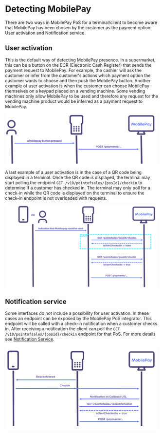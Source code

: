 # <a name="detecting_mobilepay"></a> Detecting MobilePay

There are two ways in MobilePay PoS for a terminal/client to become aware that MobilePay has been chosen by the customer as the payment option: User activation and Notification service.

## <a name="user_activation"></a> User activation

This is the default way of detecting MobilePay presence. In a supermarket, this can be a button on the ECR (Electronic Cash Register) that sends the payment request to MobilePay. For example, the cashier will ask the customer or infer from the customer's actions which payment option the customer wants to choose and then push the MobilePay button. Another example of user activation is when the customer can choose MobilePay themselves on a keypad placed on a vending machine. Some vending machines only allow MobilePay to be used and therefore any request for the vending machine product would be inferred as a payment request to MobilePay.

[![](assets/images/POD_MobilepayButton.png)](assets/images/POD_MobilepayButton.png)

A last example of a user activation is in the case of a QR code being displayed in a terminal. Once the QR code is displayed,
the terminal may start polling the endpoint ``GET /v10/pointofsales/{posId}/checkin`` to determine if a customer has checked in. The terminal may only poll for a check-in while the QR code is displayed on the terminal to ensure the check-in endpoint is not overloaded with requests.

[![](assets/images/POD_polling.png)](assets/images/POD_polling.png)

## <a name="notification"></a> Notification service

Some interfaces do not include a possibility for user activation. In these cases an endpoint can be exposed by the MobilePay PoS integrator. This endpoint will be called with a check-in notification when a customer checks in. After receiving a notification the client can poll the ``GET /v10/pointofsales/{posId}/checkin`` endpoint for that PoS. For more details see [Notification Service](notification_service).

[![](assets/images/POD_BeaconIDRead.png)](assets/images/POD_BeaconIDRead.png)

